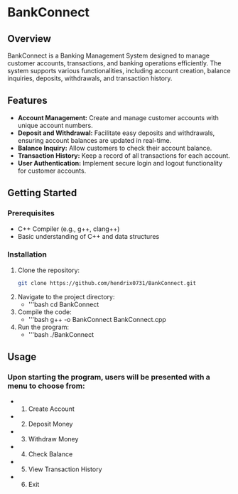 # BankConnect

## Overview
BankConnect is a Banking Management System designed to manage customer accounts, transactions, and banking operations efficiently. The system supports various functionalities, including account creation, balance inquiries, deposits, withdrawals, and transaction history.

## Features
- **Account Management:** Create and manage customer accounts with unique account numbers.
- **Deposit and Withdrawal:** Facilitate easy deposits and withdrawals, ensuring account balances are updated in real-time.
- **Balance Inquiry:** Allow customers to check their account balance.
- **Transaction History:** Keep a record of all transactions for each account.
- **User Authentication:** Implement secure login and logout functionality for customer accounts.

## Getting Started

### Prerequisites
- C++ Compiler (e.g., g++, clang++)
- Basic understanding of C++ and data structures

### Installation
1. Clone the repository:
   ```bash
   git clone https://github.com/hendrix0731/BankConnect.git
2. Navigate to the project directory:
   - '''bash
   cd BankConnect
3. Compile the code:
   - '''bash
   g++ -o BankConnect BankConnect.cpp
4. Run the program:
   - '''bash
   ./BankConnect

## Usage
### Upon starting the program, users will be presented with a menu to choose from:
- 1. Create Account
- 2. Deposit Money
- 3. Withdraw Money
- 4. Check Balance
- 5. View Transaction History
- 6. Exit
